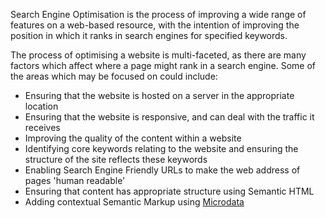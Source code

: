 <!-- Filename: What_is_Search_Engine_Optimisation / Display title: What is Search Engine Optimisation -->

Search Engine Optimisation is the process of improving a wide range of
features on a web-based resource, with the intention of improving the
position in which it ranks in search engines for specified keywords.

The process of optimising a website is multi-faceted, as there are many
factors which affect where a page might rank in a search engine. Some of
the areas which may be focused on could include:

- Ensuring that the website is hosted on a server in the appropriate
  location
- Ensuring that the website is responsive, and can deal with the traffic
  it receives
- Improving the quality of the content within a website
- Identifying core keywords relating to the website and ensuring the
  structure of the site reflects these keywords
- Enabling Search Engine Friendly URLs to make the web address of pages
  'human readable'
- Ensuring that content has appropriate structure using Semantic HTML
- Adding contextual Semantic Markup using
  [Microdata](https://docs.joomla.org/Microdata "Microdata")

